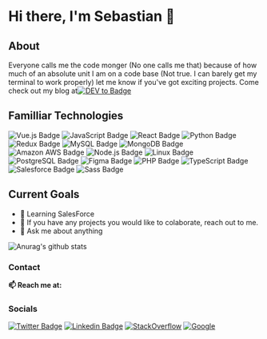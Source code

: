 # Hi there, I'm Sebastian :wave:

## About ##
Everyone calls me the code monger (No one calls me that) because of how much of an absolute unit I am on a code base (Not true. I can barely get my terminal to work properly) let me know if you've got exciting projects. 
Come check out my blog at[![DEV to Badge](https://img.shields.io/badge/dev.to-0A0A0A?style=for-the-badge&logo=dev.to&logoColor=white
)](https://dev.to/gbudjeakp)


## Familliar Technologies ##
![Vue.js Badge](https://img.shields.io/badge/Vue.js-4FC08D?logo=vuedotjs&logoColor=fff&style=flat-square)
![JavaScript Badge](https://img.shields.io/badge/JavaScript-F7DF1E?logo=javascript&logoColor=000&style=flat-square)
![React Badge](https://img.shields.io/badge/React-61DAFB?logo=react&logoColor=000&style=flat-square)
![Python Badge](https://img.shields.io/badge/Python-3776AB?logo=python&logoColor=fff&style=flat-square)
![Redux Badge](https://img.shields.io/badge/Redux-764ABC?logo=redux&logoColor=fff&style=flat-square)
![MySQL Badge](https://img.shields.io/badge/MySQL-4479A1?logo=mysql&logoColor=fff&style=flat-square)
![MongoDB Badge](https://img.shields.io/badge/MongoDB-47A248?logo=mongodb&logoColor=fff&style=flat-square)
![Amazon AWS Badge](https://img.shields.io/badge/Amazon%20AWS-232F3E?logo=amazonaws&logoColor=fff&style=flat-square)
![Node.js Badge](https://img.shields.io/badge/Node.js-393?logo=nodedotjs&logoColor=fff&style=flat-square)
![Linux Badge](https://img.shields.io/badge/Linux-FCC624?logo=linux&logoColor=000&style=flat-square)
![PostgreSQL Badge](https://img.shields.io/badge/PostgreSQL-4169E1?logo=postgresql&logoColor=fff&style=flat-square)
![Figma Badge](https://img.shields.io/badge/Figma-F24E1E?logo=figma&logoColor=fff&style=flat-square)
![PHP Badge](https://img.shields.io/badge/PHP-777BB4?logo=php&logoColor=fff&style=flat-square)
![TypeScript Badge](https://img.shields.io/badge/TypeScript-3178C6?logo=typescript&logoColor=fff&style=flat-square)
![Salesforce Badge](https://img.shields.io/badge/Salesforce-00A1E0?logo=salesforce&logoColor=fff&style=flat-square)
![Sass Badge](https://img.shields.io/badge/Sass-C69?logo=sass&logoColor=fff&style=flat-square)

## Current Goals ##

  - 🔭 Learning SalesForce
  - 👯 If you have any projects you would like to colaborate, reach out to me.
  - 💬 Ask me about anything


![Anurag's github stats](https://github-readme-stats.vercel.app/api?username=gbudjeakp&show_icons=true&theme=radical)


### Contact ###
  **📫 Reach me at:**<br>
### Socials
  [![Twitter Badge](https://img.shields.io/badge/Twitter-1DA1F2?style=for-the-badge&logo=twitter&logoColor=white)](https://twitter.com/Master_Crazy)
  [![Linkedin Badge](https://img.shields.io/badge/LinkedIn-0077B5?style=for-the-badge&logo=linkedin&logoColor=white)](https://www.linkedin.com/in/akpevwen-sebastian-gbudje/)
  [![StackOverflow](https://img.shields.io/badge/Stack_Overflow-FE7A16?style=for-the-badge&logo=stack-overflow&logoColor=white)](https://stackoverflow.com/users/13428061/sebastian-gbudje?tab=profile)
  [![Google](https://img.shields.io/badge/Gmail-D14836?style=for-the-badge&logo=gmail&logoColor=white)](mailto:gbudjeakp@gmail.com)

